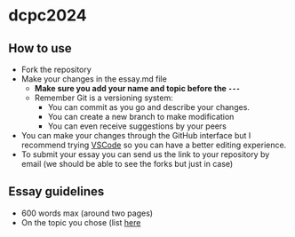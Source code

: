 # dcpc2024
## How to use
- Fork the repository
- Make your changes in the essay.md file
  - **Make sure you add your name and topic before the `---`**
  - Remember Git is a versioning system:
    - You can commit as you go and describe your changes.
    - You can create a new branch to make modification
    - You can even receive suggestions by your peers
- You can make your changes through the GitHub interface but I recommend trying [VSCode](https://code.visualstudio.com/) so you can have a better editing experience.
- To submit your essay you can send us the link to your repository by email (we should be able to see the forks but just in case)
## Essay guidelines
- 600 words max (around two pages)
- On the topic you chose (list [here](https://docs.google.com/document/d/1CGd-mnTO-bbCsYXw18TYxmYcT-thINipRrQlsGfp3YY/edit?pli=1&tab=t.0) 

